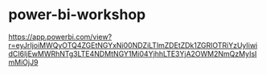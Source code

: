 # power-bi-workshop
https://app.powerbi.com/view?r=eyJrIjoiMWQyOTQ4ZGEtNGYxNi00NDZiLTlmZDEtZDk1ZGRlOTRiYzUyIiwidCI6IjEwMWRhNTg3LTE4NDMtNGY1Mi04YjhhLTE3YjA2OWM2NmQzMyIsImMiOjJ9
